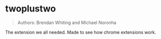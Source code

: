 # twoplustwo
> Authors: Brendan Whiting and Michael Noronha

The extension we all needed. Made to see how chrome extensions work.
